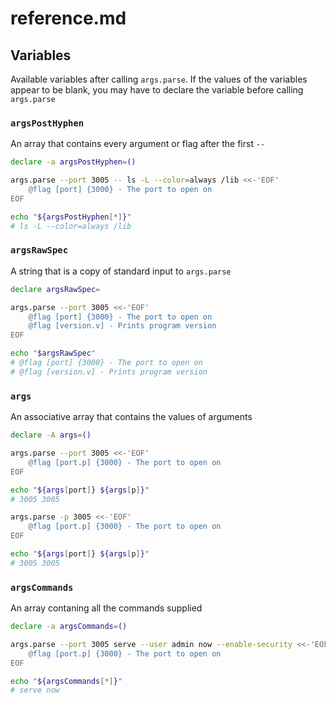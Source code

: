 # reference.md

## Variables

Available variables after calling `args.parse`. If the values of the variables appear to be blank, you may have to declare the variable before calling `args.parse`

### `argsPostHyphen`

An array that contains every argument or flag after the first `--`

```sh
declare -a argsPostHyphen=()

args.parse --port 3005 -- ls -L --color=always /lib <<-'EOF'
	@flag [port] {3000} - The port to open on
EOF

echo "${argsPostHyphen[*]}"
# ls -L --color=always /lib
```

### `argsRawSpec`

A string that is a copy of standard input to `args.parse`

```sh
declare argsRawSpec=

args.parse --port 3005 <<-'EOF'
	@flag [port] {3000} - The port to open on
	@flag [version.v] - Prints program version
EOF

echo "$argsRawSpec"
# @flag [port] {3000} - The port to open on
# @flag [version.v] - Prints program version
```

### `args`

An associative array that contains the values of arguments

```sh
declare -A args=()

args.parse --port 3005 <<-'EOF'
	@flag [port.p] {3000} - The port to open on
EOF

echo "${args[port]} ${args[p]}"
# 3005 3005

args.parse -p 3005 <<-'EOF'
	@flag [port.p] {3000} - The port to open on
EOF

echo "${args[port]} ${args[p]}"
# 3005 3005
```

### `argsCommands`

An array contaning all the commands supplied

```sh
declare -a argsCommands=()

args.parse --port 3005 serve --user admin now --enable-security <<-'EOF'
	@flag [port.p] {3000} - The port to open on
EOF

echo "${argsCommands[*]}"
# serve now
```
